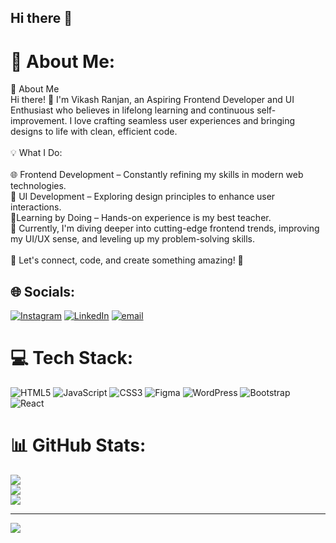 ## Hi there 👋

<!--
**itsvikashranjan/itsvikashranjan** is a ✨ _special_ ✨ repository because its `README.md` (this file) appears on your GitHub profile.

Here are some ideas to get you started:

- 🔭 I’m currently working on ...
- 🌱 I’m currently learning ...
- 👯 I’m looking to collaborate on ...
- 🤔 I’m looking for help with ...
- 💬 Ask me about ...
- 📫 How to reach me: ...
- 😄 Pronouns: ...
- ⚡ Fun fact: ...
-->


# 💫 About Me:
🚀 About Me<br>Hi there! 👋 I'm Vikash Ranjan, an Aspiring Frontend Developer and UI Enthusiast who believes in lifelong learning and continuous self-improvement. I love crafting seamless user experiences and bringing designs to life with clean, efficient code.<br><br>💡 What I Do:<br><br>🌐 Frontend Development – Constantly refining my skills in modern web technologies.<br>
🔮 UI Development – Exploring design principles to enhance user interactions.<br>🏹Learning by Doing – Hands-on experience is my best teacher.<br>🔭 Currently, I'm diving deeper into cutting-edge frontend trends, improving my UI/UX sense, and leveling up my problem-solving skills.<br><br>📌 Let's connect, code, and create something amazing! 🚀


## 🌐 Socials:
[![Instagram](https://img.shields.io/badge/Instagram-%23E4405F.svg?logo=Instagram&logoColor=white)](https://instagram.com/@itsvikashranjan) [![LinkedIn](https://img.shields.io/badge/LinkedIn-%230077B5.svg?logo=linkedin&logoColor=white)](https://linkedin.com/in/www.linkedin.com/in/vikash-ranjan-6883a9213) [![email](https://img.shields.io/badge/Email-D14836?logo=gmail&logoColor=white)](mailto:itsvikashranjan@gmail.com) 

# 💻 Tech Stack:
![HTML5](https://img.shields.io/badge/html5-%23E34F26.svg?style=for-the-badge&logo=html5&logoColor=white) ![JavaScript](https://img.shields.io/badge/javascript-%23323330.svg?style=for-the-badge&logo=javascript&logoColor=%23F7DF1E) ![CSS3](https://img.shields.io/badge/css3-%231572B6.svg?style=for-the-badge&logo=css3&logoColor=white) ![Figma](https://img.shields.io/badge/figma-%23F24E1E.svg?style=for-the-badge&logo=figma&logoColor=white) ![WordPress](https://img.shields.io/badge/WordPress-%23117AC9.svg?style=for-the-badge&logo=WordPress&logoColor=white) ![Bootstrap](https://img.shields.io/badge/bootstrap-%238511FA.svg?style=for-the-badge&logo=bootstrap&logoColor=white) ![React](https://img.shields.io/badge/react-%2320232a.svg?style=for-the-badge&logo=react&logoColor=%2361DAFB)
# 📊 GitHub Stats:
![](https://github-readme-stats.vercel.app/api?username=itsvikashranjan&theme=dark&hide_border=false&include_all_commits=true&count_private=false)<br/>
![](https://github-readme-streak-stats.herokuapp.com/?user=itsvikashranjan&theme=dark&hide_border=false)<br/>
![](https://github-readme-stats.vercel.app/api/top-langs/?username=itsvikashranjan&theme=dark&hide_border=false&include_all_commits=true&count_private=false&layout=compact)

---
[![](https://visitcount.itsvg.in/api?id=itsvikashranjan&icon=3&color=9)](https://visitcount.itsvg.in)
